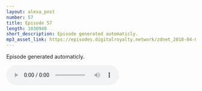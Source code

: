 ```yaml
---
layout: alexa_post
number: 57
title: Episode 57
length: 1030940
short_description: Episode generated automaticly.
mp3_asset_link: https://episodes.digitalroyalty.network/zdnet_2018-04-09_01-00-04.mp3
---
```


Episode generated automaticly.

<audio controls>
    <source src="{{ page.mp3_asset_link }}" type="audio/mpeg">
</audio>